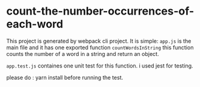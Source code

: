 # count-the-number-occurrences-of-each-word

This project is generated by webpack cli project. It is simple: `app.js` is the main file and it has one exported function 
`countWordsInString` this function counts the number of a word in a string and return an object.

`app.test.js` containes one unit test for this function. i used jest for testing.

please do : yarn install before running the test.
